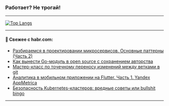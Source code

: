 ### Работает? Не трогай!

---
<!--
#### 🛠️ Technical stack:

![Java](https://img.shields.io/badge/Java-informational?logo=Oracle&style=flat&logoColor=white&color=FF4500)
![Kotlin](https://img.shields.io/badge/Kotlin-informational?logo=Kotlin&style=flat&logoColor=white&color=774D97)
![TS](https://img.shields.io/badge/TypeScript-informational?logo=typeScript&style=flat&logoColor=black&color=017acc)
![Python](https://img.shields.io/badge/Python-informational?logo=Python&style=flat&logoColor=black&color=ffdd54) <br>
![Spring](https://img.shields.io/badge/Spring-informational?logo=Spring&style=flat&logoColor=white&color=6DB33F) 
![SpringBoot](https://img.shields.io/badge/SpringBoot-informational?logo=SpringBoot&style=flat&logoColor=white&color=6DB33F)
![Nest](https://img.shields.io/badge/NestJS-informational?logo=NestJS&style=flat&logoColor=white&color=E0234E) 
![NodeJS](https://img.shields.io/badge/NodeJS-informational?logo=node.js&style=flat&logoColor=white&color=70A760)<br>
![PostgreSQL](https://img.shields.io/badge/PostgreSQL-informational?logo=PostgreSQL&style=flat&logoColor=white&color=DAA520)
![MongoDB](https://img.shields.io/badge/MongoDB-informational?logo=MongoDB&style=flat&logoColor=white&color=870000)
![Apache](https://img.shields.io/badge/Apache-informational?logo=apache&style=flat&logoColor=white&color=f74e28)

___ 
-->

<!--- #### 🛠️ : --->

[![Top Langs](https://github-readme-stats-82jvfl3w3-advtsettinggmailcoms-projects.vercel.app/api/top-langs/?username=zloylis&langs_count=10&hide_title=true&title_color=e6edf3&size_weight=0.5&count_weight=0.5&layout=compact&hide_progress=true&hide_border=true&theme=dracula)](https://github.com/zloylis)

<!---


####  :octocat:&nbsp;&nbsp; Статистика:

![GitHub stats](https://github-readme-stats-u2qms2cxw-advtsettinggmailcoms-projects.vercel.app/api?username=zloylis&show_icons=true&hide_border=true&theme=dracula&title_color=e6edf3&include_all_commits=true&count_private=true&hide_rank=false&hide_title=true&rank_icon=github)
-->
---

#### 💬 Свежее с habr.com:

<!-- BLOG-POST-LIST:START -->
- [Разбираемся в проектировании микросервисов. Основные паттерны &lpar;Часть 2&rpar;](https://habr.com/ru/companies/reksoft/articles/875270/?utm_source=habrahabr&utm_medium=rss&utm_campaign=875270)
- [Как вынести Go-модуль в open source с сохранением авторства](https://habr.com/ru/companies/pt/articles/875052/?utm_source=habrahabr&utm_medium=rss&utm_campaign=875052)
- [Мастер-класс по точечному переносу изменений между ветками в git](https://habr.com/ru/articles/875258/?utm_source=habrahabr&utm_medium=rss&utm_campaign=875258)
- [Аналитика в мобильном приложении на Flutter. Часть 1. Yandex AppMetrica](https://habr.com/ru/articles/873920/?utm_source=habrahabr&utm_medium=rss&utm_campaign=873920)
- [Безопасность Kubernetes-кластеров: вредные советы или bullshit bingo](https://habr.com/ru/companies/oleg-bunin/articles/875114/?utm_source=habrahabr&utm_medium=rss&utm_campaign=875114)
<!-- BLOG-POST-LIST:END -->

---
